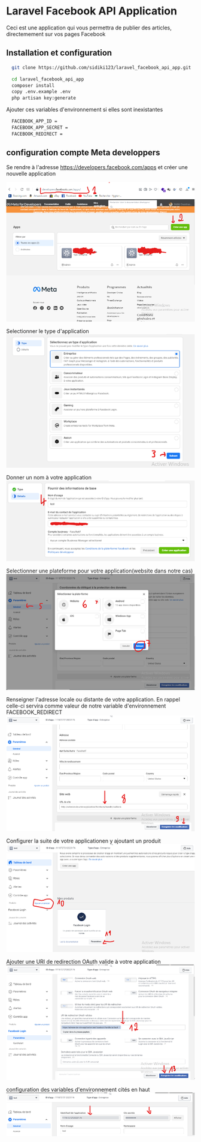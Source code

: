 # Laravel Facebook API Application

Ceci est une application qui vous permettra de publier des articles, directemement sur vos pages Facebook



## Installation et configuration

```bash
  git clone https://github.com/sidiki123/laravel_facebook_api_app.git
```


```bash
  cd laravel_facebook_api_app
  composer install
  copy .env.example .env
  php artisan key:generate
```

Ajouter ces variables d'environnement si elles sont inexistantes
```bash
  FACEBOOK_APP_ID =
  FACEBOOK_APP_SECRET =
  FACEBOOK_REDIRECT =
```

    
## configuration compte Meta developpers
Se rendre à l'adresse https://developers.facebook.com/apps et créer une nouvelle application

![App Screenshot](https://raw.githubusercontent.com/sidiki123/laravel_facebook_api_app/master/public/captures/1.png)
  
Selectionner le type d'application
![App Screenshot](https://raw.githubusercontent.com/sidiki123/laravel_facebook_api_app/master/public/captures/2.png)

Donner un nom à votre application
![App Screenshot](https://raw.githubusercontent.com/sidiki123/laravel_facebook_api_app/master/public/captures/3.png)

Selectionner une plateforme pour votre application(website dans notre cas)
![App Screenshot](https://raw.githubusercontent.com/sidiki123/laravel_facebook_api_app/master/public/captures/4.png)

Renseigner l'adresse locale ou distante de votre application. En rappel celle-ci servira comme valeur
 de notre variable d'environnement FACEBOOK_REDIRECT 
![App Screenshot](https://raw.githubusercontent.com/sidiki123/laravel_facebook_api_app/master/public/captures/5.png)

Configurer la suite de votre applicationen y ajoutant un produit
![App Screenshot](https://raw.githubusercontent.com/sidiki123/laravel_facebook_api_app/master/public/captures/7.png)

Ajouter une URI de redirection OAuth valide à votre application
![App Screenshot](https://raw.githubusercontent.com/sidiki123/laravel_facebook_api_app/master/public/captures/8.png)

configuration des variables d'environnement cités en haut
![App Screenshot](https://raw.githubusercontent.com/sidiki123/laravel_facebook_api_app/master/public/captures/6.png)
